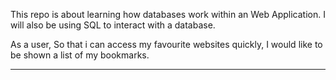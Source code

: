 This repo is about learning how databases work within an Web Application.  I will also be using SQL to interact with a database.


As a user,
So that i can access my favourite websites quickly,
I would like to be shown a list of my bookmarks.

--------------
